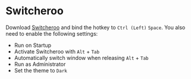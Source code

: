 # Switcheroo
Download [Switcheroo](https://github.com/crar01/Switcheroo/releases) and bind the hotkey to `Ctrl (Left)` `Space`. You also need to enable the following settings:
- Run on Startup
- Activate Switcheroo with `Alt` + `Tab`
- Automatically switch window when releasing `Alt` + `Tab`
- Run as Administrator
- Set the theme to `Dark`
